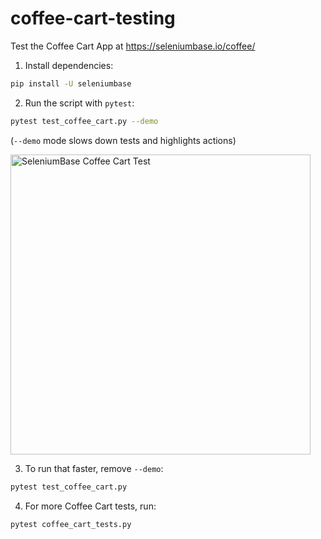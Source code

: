 # coffee-cart-testing

Test the Coffee Cart App at https://seleniumbase.io/coffee/

1. Install dependencies:

```bash
pip install -U seleniumbase
```

2. Run the script with ``pytest``:

```bash
pytest test_coffee_cart.py --demo
```

<p>(<code>--demo</code> mode slows down tests and highlights actions)</p>

<p align="left"><a href="https://seleniumbase.io/coffee/" target="_blank"><img src="https://seleniumbase.github.io/cdn/gif/coffee_cart.gif" width="480" alt="SeleniumBase Coffee Cart Test" title="SeleniumBase Coffee Cart Test" /></a></p>

3. To run that faster, remove ``--demo``:

```bash
pytest test_coffee_cart.py
```

4. For more Coffee Cart tests, run:

```bash
pytest coffee_cart_tests.py
```
